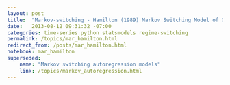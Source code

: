 ```yaml
---
layout: post
title:  "Markov-switching - Hamilton (1989) Markov Switching Model of GNP"
date:   2013-08-12 09:31:32 -07:00
categories: time-series python statsmodels regime-switching
permalink: /topics/mar_hamilton.html
redirect_from: /posts/mar_hamilton.html
notebook: mar_hamilton
superseded:
    name: "Markov switching autoregression models"
    link: /topics/markov_autoregression.html
---
```

